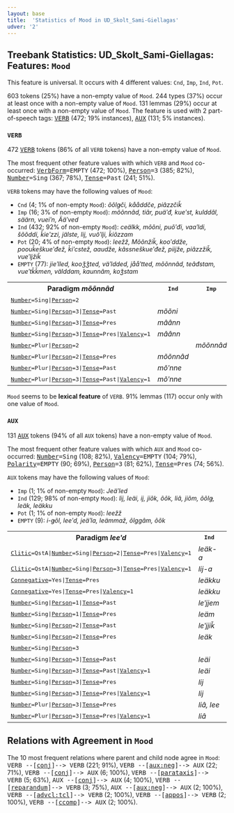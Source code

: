 ```yaml
---
layout: base
title:  'Statistics of Mood in UD_Skolt_Sami-Giellagas'
udver: '2'
---
```


## Treebank Statistics: UD_Skolt_Sami-Giellagas: Features: `Mood`

This feature is universal.
It occurs with 4 different values: `Cnd`, `Imp`, `Ind`, `Pot`.

603 tokens (25%) have a non-empty value of `Mood`.
244 types (37%) occur at least once with a non-empty value of `Mood`.
131 lemmas (29%) occur at least once with a non-empty value of `Mood`.
The feature is used with 2 part-of-speech tags: <tt><a href="sms_giellagas-pos-VERB.html">VERB</a></tt> (472; 19% instances), <tt><a href="sms_giellagas-pos-AUX.html">AUX</a></tt> (131; 5% instances).

### `VERB`

472 <tt><a href="sms_giellagas-pos-VERB.html">VERB</a></tt> tokens (86% of all `VERB` tokens) have a non-empty value of `Mood`.

The most frequent other feature values with which `VERB` and `Mood` co-occurred: <tt><a href="sms_giellagas-feat-VerbForm.html">VerbForm</a></tt><tt>=EMPTY</tt> (472; 100%), <tt><a href="sms_giellagas-feat-Person.html">Person</a></tt><tt>=3</tt> (385; 82%), <tt><a href="sms_giellagas-feat-Number.html">Number</a></tt><tt>=Sing</tt> (367; 78%), <tt><a href="sms_giellagas-feat-Tense.html">Tense</a></tt><tt>=Past</tt> (241; 51%).

`VERB` tokens may have the following values of `Mood`:

* `Cnd` (4; 1% of non-empty `Mood`): <em>õõlǥči, kååddče, piâzzčiǩ</em>
* `Imp` (16; 3% of non-empty `Mood`): <em>mõõnnâd, tiâr, puäʹđ, kueʹst, kulddâl, säärn, vueiʹn, Ääʹved</em>
* `Ind` (432; 92% of non-empty `Mood`): <em>ceälkk, mõõni, puõʹđi, vaaʹldi, šõõddi, ǩieʹzzi, jälste, lij, vuõʹlji, ǩiõzzam</em>
* `Pot` (20; 4% of non-empty `Mood`): <em>leežž, Mõõnžiǩ, kooʹddže, poouǩeškueʹđež, ǩiʹcstež, aaudže, kâssneškueʹđež, piijže, piâzzžiǩ, vueʹljžiǩ</em>
* `EMPTY` (77): <em>jieʹlled, kooǯǯted, väʹldded, jååʹtted, mõõnnâd, teâđstam, vueʹtǩǩmen, välddam, kaunnâm, koǯstam</em>

<table>
  <tr><th>Paradigm <i>mõõnnâd</i></th><th><tt>Ind</tt></th><th><tt>Imp</tt></th><th><tt>Pot</tt></th></tr>
  <tr><td><tt><tt><a href="sms_giellagas-feat-Number.html">Number</a></tt><tt>=Sing</tt>|<tt><a href="sms_giellagas-feat-Person.html">Person</a></tt><tt>=2</tt></tt></td><td></td><td></td><td><em>Mõõnžiǩ</em></td></tr>
  <tr><td><tt><tt><a href="sms_giellagas-feat-Number.html">Number</a></tt><tt>=Sing</tt>|<tt><a href="sms_giellagas-feat-Person.html">Person</a></tt><tt>=3</tt>|<tt><a href="sms_giellagas-feat-Tense.html">Tense</a></tt><tt>=Past</tt></tt></td><td><em>mõõni</em></td><td></td><td></td></tr>
  <tr><td><tt><tt><a href="sms_giellagas-feat-Number.html">Number</a></tt><tt>=Sing</tt>|<tt><a href="sms_giellagas-feat-Person.html">Person</a></tt><tt>=3</tt>|<tt><a href="sms_giellagas-feat-Tense.html">Tense</a></tt><tt>=Pres</tt></tt></td><td><em>mâânn</em></td><td></td><td></td></tr>
  <tr><td><tt><tt><a href="sms_giellagas-feat-Number.html">Number</a></tt><tt>=Sing</tt>|<tt><a href="sms_giellagas-feat-Person.html">Person</a></tt><tt>=3</tt>|<tt><a href="sms_giellagas-feat-Tense.html">Tense</a></tt><tt>=Pres</tt>|<tt><a href="sms_giellagas-feat-Valency.html">Valency</a></tt><tt>=1</tt></tt></td><td><em>mâânn</em></td><td></td><td></td></tr>
  <tr><td><tt><tt><a href="sms_giellagas-feat-Number.html">Number</a></tt><tt>=Plur</tt>|<tt><a href="sms_giellagas-feat-Person.html">Person</a></tt><tt>=2</tt></tt></td><td></td><td><em>mõõnnâd</em></td><td></td></tr>
  <tr><td><tt><tt><a href="sms_giellagas-feat-Number.html">Number</a></tt><tt>=Plur</tt>|<tt><a href="sms_giellagas-feat-Person.html">Person</a></tt><tt>=2</tt>|<tt><a href="sms_giellagas-feat-Tense.html">Tense</a></tt><tt>=Pres</tt></tt></td><td><em>mõõnnâd</em></td><td></td><td></td></tr>
  <tr><td><tt><tt><a href="sms_giellagas-feat-Number.html">Number</a></tt><tt>=Plur</tt>|<tt><a href="sms_giellagas-feat-Person.html">Person</a></tt><tt>=3</tt>|<tt><a href="sms_giellagas-feat-Tense.html">Tense</a></tt><tt>=Past</tt></tt></td><td><em>mõʹnne</em></td><td></td><td></td></tr>
  <tr><td><tt><tt><a href="sms_giellagas-feat-Number.html">Number</a></tt><tt>=Plur</tt>|<tt><a href="sms_giellagas-feat-Person.html">Person</a></tt><tt>=3</tt>|<tt><a href="sms_giellagas-feat-Tense.html">Tense</a></tt><tt>=Past</tt>|<tt><a href="sms_giellagas-feat-Valency.html">Valency</a></tt><tt>=1</tt></tt></td><td><em>mõʹnne</em></td><td></td><td></td></tr>
</table>

`Mood` seems to be **lexical feature** of `VERB`. 91% lemmas (117) occur only with one value of `Mood`.

### `AUX`

131 <tt><a href="sms_giellagas-pos-AUX.html">AUX</a></tt> tokens (94% of all `AUX` tokens) have a non-empty value of `Mood`.

The most frequent other feature values with which `AUX` and `Mood` co-occurred: <tt><a href="sms_giellagas-feat-Number.html">Number</a></tt><tt>=Sing</tt> (108; 82%), <tt><a href="sms_giellagas-feat-Valency.html">Valency</a></tt><tt>=EMPTY</tt> (104; 79%), <tt><a href="sms_giellagas-feat-Polarity.html">Polarity</a></tt><tt>=EMPTY</tt> (90; 69%), <tt><a href="sms_giellagas-feat-Person.html">Person</a></tt><tt>=3</tt> (81; 62%), <tt><a href="sms_giellagas-feat-Tense.html">Tense</a></tt><tt>=Pres</tt> (74; 56%).

`AUX` tokens may have the following values of `Mood`:

* `Imp` (1; 1% of non-empty `Mood`): <em>Jeäʹled</em>
* `Ind` (129; 98% of non-empty `Mood`): <em>lij, leäi, ij, jiõk, õõk, liâ, jiõm, õõlǥ, leäk, leäkku</em>
* `Pot` (1; 1% of non-empty `Mood`): <em>leežž</em>
* `EMPTY` (9): <em>i-ǥõl, leeʹd, jeäʹla, leämmaž, õlggâm, õõk</em>

<table>
  <tr><th>Paradigm <i>leeʹd</i></th><th><tt>Ind</tt></th><th><tt>Pot</tt></th></tr>
  <tr><td><tt><tt><a href="sms_giellagas-feat-Clitic.html">Clitic</a></tt><tt>=QstA</tt>|<tt><a href="sms_giellagas-feat-Number.html">Number</a></tt><tt>=Sing</tt>|<tt><a href="sms_giellagas-feat-Person.html">Person</a></tt><tt>=2</tt>|<tt><a href="sms_giellagas-feat-Tense.html">Tense</a></tt><tt>=Pres</tt>|<tt><a href="sms_giellagas-feat-Valency.html">Valency</a></tt><tt>=1</tt></tt></td><td><em>leäk-a</em></td><td></td></tr>
  <tr><td><tt><tt><a href="sms_giellagas-feat-Clitic.html">Clitic</a></tt><tt>=QstA</tt>|<tt><a href="sms_giellagas-feat-Number.html">Number</a></tt><tt>=Sing</tt>|<tt><a href="sms_giellagas-feat-Person.html">Person</a></tt><tt>=3</tt>|<tt><a href="sms_giellagas-feat-Tense.html">Tense</a></tt><tt>=Pres</tt>|<tt><a href="sms_giellagas-feat-Valency.html">Valency</a></tt><tt>=1</tt></tt></td><td><em>lij-a</em></td><td></td></tr>
  <tr><td><tt><tt><a href="sms_giellagas-feat-Connegative.html">Connegative</a></tt><tt>=Yes</tt>|<tt><a href="sms_giellagas-feat-Tense.html">Tense</a></tt><tt>=Pres</tt></tt></td><td><em>leäkku</em></td><td></td></tr>
  <tr><td><tt><tt><a href="sms_giellagas-feat-Connegative.html">Connegative</a></tt><tt>=Yes</tt>|<tt><a href="sms_giellagas-feat-Tense.html">Tense</a></tt><tt>=Pres</tt>|<tt><a href="sms_giellagas-feat-Valency.html">Valency</a></tt><tt>=1</tt></tt></td><td><em>leäkku</em></td><td></td></tr>
  <tr><td><tt><tt><a href="sms_giellagas-feat-Number.html">Number</a></tt><tt>=Sing</tt>|<tt><a href="sms_giellagas-feat-Person.html">Person</a></tt><tt>=1</tt>|<tt><a href="sms_giellagas-feat-Tense.html">Tense</a></tt><tt>=Past</tt></tt></td><td><em>leʹjjem</em></td><td></td></tr>
  <tr><td><tt><tt><a href="sms_giellagas-feat-Number.html">Number</a></tt><tt>=Sing</tt>|<tt><a href="sms_giellagas-feat-Person.html">Person</a></tt><tt>=1</tt>|<tt><a href="sms_giellagas-feat-Tense.html">Tense</a></tt><tt>=Pres</tt></tt></td><td><em>leäm</em></td><td></td></tr>
  <tr><td><tt><tt><a href="sms_giellagas-feat-Number.html">Number</a></tt><tt>=Sing</tt>|<tt><a href="sms_giellagas-feat-Person.html">Person</a></tt><tt>=2</tt>|<tt><a href="sms_giellagas-feat-Tense.html">Tense</a></tt><tt>=Past</tt></tt></td><td><em>leʹjjiǩ</em></td><td></td></tr>
  <tr><td><tt><tt><a href="sms_giellagas-feat-Number.html">Number</a></tt><tt>=Sing</tt>|<tt><a href="sms_giellagas-feat-Person.html">Person</a></tt><tt>=2</tt>|<tt><a href="sms_giellagas-feat-Tense.html">Tense</a></tt><tt>=Pres</tt></tt></td><td><em>leäk</em></td><td></td></tr>
  <tr><td><tt><tt><a href="sms_giellagas-feat-Number.html">Number</a></tt><tt>=Sing</tt>|<tt><a href="sms_giellagas-feat-Person.html">Person</a></tt><tt>=3</tt></tt></td><td></td><td><em>leežž</em></td></tr>
  <tr><td><tt><tt><a href="sms_giellagas-feat-Number.html">Number</a></tt><tt>=Sing</tt>|<tt><a href="sms_giellagas-feat-Person.html">Person</a></tt><tt>=3</tt>|<tt><a href="sms_giellagas-feat-Tense.html">Tense</a></tt><tt>=Past</tt></tt></td><td><em>leäi</em></td><td></td></tr>
  <tr><td><tt><tt><a href="sms_giellagas-feat-Number.html">Number</a></tt><tt>=Sing</tt>|<tt><a href="sms_giellagas-feat-Person.html">Person</a></tt><tt>=3</tt>|<tt><a href="sms_giellagas-feat-Tense.html">Tense</a></tt><tt>=Past</tt>|<tt><a href="sms_giellagas-feat-Valency.html">Valency</a></tt><tt>=1</tt></tt></td><td><em>leäi</em></td><td></td></tr>
  <tr><td><tt><tt><a href="sms_giellagas-feat-Number.html">Number</a></tt><tt>=Sing</tt>|<tt><a href="sms_giellagas-feat-Person.html">Person</a></tt><tt>=3</tt>|<tt><a href="sms_giellagas-feat-Tense.html">Tense</a></tt><tt>=Pres</tt></tt></td><td><em>lij</em></td><td></td></tr>
  <tr><td><tt><tt><a href="sms_giellagas-feat-Number.html">Number</a></tt><tt>=Sing</tt>|<tt><a href="sms_giellagas-feat-Person.html">Person</a></tt><tt>=3</tt>|<tt><a href="sms_giellagas-feat-Tense.html">Tense</a></tt><tt>=Pres</tt>|<tt><a href="sms_giellagas-feat-Valency.html">Valency</a></tt><tt>=1</tt></tt></td><td><em>lij</em></td><td></td></tr>
  <tr><td><tt><tt><a href="sms_giellagas-feat-Number.html">Number</a></tt><tt>=Plur</tt>|<tt><a href="sms_giellagas-feat-Person.html">Person</a></tt><tt>=3</tt>|<tt><a href="sms_giellagas-feat-Tense.html">Tense</a></tt><tt>=Pres</tt></tt></td><td><em>liâ, lee</em></td><td></td></tr>
  <tr><td><tt><tt><a href="sms_giellagas-feat-Number.html">Number</a></tt><tt>=Plur</tt>|<tt><a href="sms_giellagas-feat-Person.html">Person</a></tt><tt>=3</tt>|<tt><a href="sms_giellagas-feat-Tense.html">Tense</a></tt><tt>=Pres</tt>|<tt><a href="sms_giellagas-feat-Valency.html">Valency</a></tt><tt>=1</tt></tt></td><td><em>liâ</em></td><td></td></tr>
</table>

## Relations with Agreement in `Mood`

The 10 most frequent relations where parent and child node agree in `Mood`:
<tt>VERB --[<tt><a href="sms_giellagas-dep-conj.html">conj</a></tt>]--> VERB</tt> (221; 91%),
<tt>VERB --[<tt><a href="sms_giellagas-dep-aux-neg.html">aux:neg</a></tt>]--> AUX</tt> (22; 71%),
<tt>VERB --[<tt><a href="sms_giellagas-dep-conj.html">conj</a></tt>]--> AUX</tt> (6; 100%),
<tt>VERB --[<tt><a href="sms_giellagas-dep-parataxis.html">parataxis</a></tt>]--> VERB</tt> (5; 63%),
<tt>AUX --[<tt><a href="sms_giellagas-dep-conj.html">conj</a></tt>]--> AUX</tt> (4; 100%),
<tt>VERB --[<tt><a href="sms_giellagas-dep-reparandum.html">reparandum</a></tt>]--> VERB</tt> (3; 75%),
<tt>AUX --[<tt><a href="sms_giellagas-dep-aux-neg.html">aux:neg</a></tt>]--> AUX</tt> (2; 100%),
<tt>VERB --[<tt><a href="sms_giellagas-dep-advcl-tcl.html">advcl:tcl</a></tt>]--> VERB</tt> (2; 100%),
<tt>VERB --[<tt><a href="sms_giellagas-dep-appos.html">appos</a></tt>]--> VERB</tt> (2; 100%),
<tt>VERB --[<tt><a href="sms_giellagas-dep-ccomp.html">ccomp</a></tt>]--> AUX</tt> (2; 100%).

